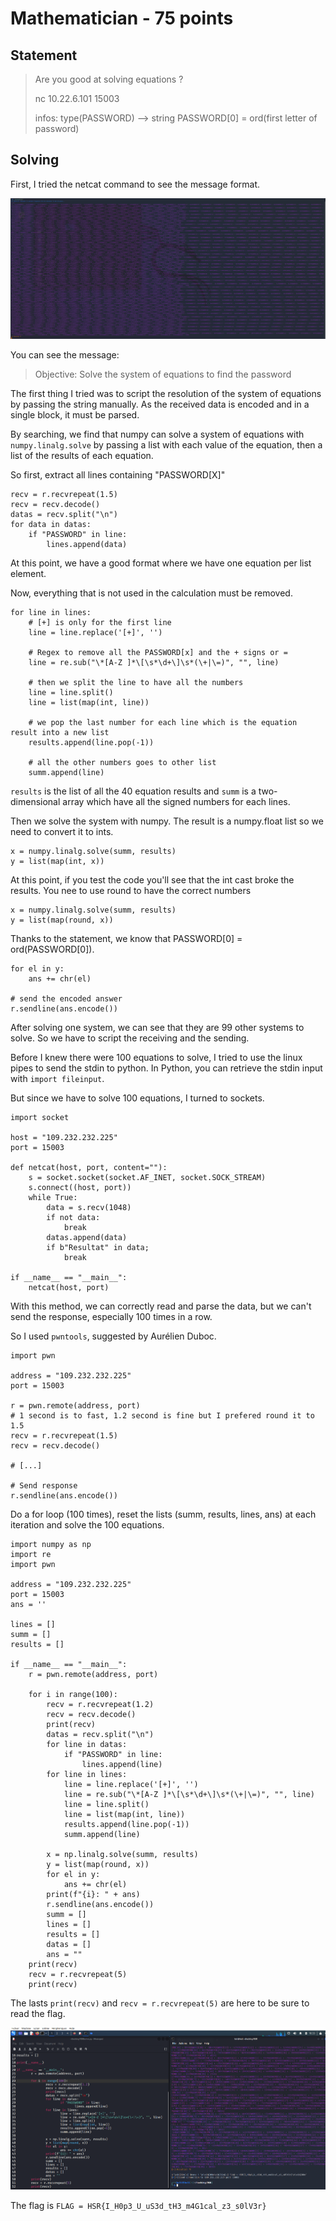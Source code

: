 # Mathematician - 75 points

## Statement

> Are you good at solving equations ?
>
> nc 10.22.6.101 15003
>
> infos: type(PASSWORD) --> string PASSWORD[0] = ord(first letter of password)


## Solving

First, I tried the netcat command to see the message format.

![netcat return](./medias/netcat.PNG)

You can see the message:
> Objective: Solve the system of equations to find the password

The first thing I tried was to script the resolution of the system of equations by passing the string manually. As the received data is encoded and in a single block, it must be parsed.

By searching, we find that numpy can solve a system of equations with `numpy.linalg.solve` by passing a list with each value of the equation, then a list of the results of each equation.

So first, extract all lines containing "PASSWORD[X]"

```PY
recv = r.recvrepeat(1.5)
recv = recv.decode()
datas = recv.split("\n")
for data in datas:
	if "PASSWORD" in line:
		lines.append(data)
```

At this point, we have a good format where we have one equation per list element.

Now, everything that is not used in the calculation must be removed.

```PY
for line in lines:
	# [+] is only for the first line
	line = line.replace('[+]', '')
	
	# Regex to remove all the PASSWORD[x] and the + signs or = 
	line = re.sub("\*[A-Z ]*\[\s*\d+\]\s*(\+|\=)", "", line)
	
	# then we split the line to have all the numbers
	line = line.split()
	line = list(map(int, line))
	
	# we pop the last number for each line which is the equation result into a new list
	results.append(line.pop(-1))
	
	# all the other numbers goes to other list
	summ.append(line)
```

`results` is the list of all the 40 equation results and `summ` is a two-dimensional array which have all the signed numbers for each lines.

Then we solve the system with numpy. The result is a numpy.float list so we need to convert it to ints.

```PY
x = numpy.linalg.solve(summ, results)
y = list(map(int, x))
```

At this point, if you test the code you'll see that the int cast broke the results. You nee to use round to have the correct numbers

```PY
x = numpy.linalg.solve(summ, results)
y = list(map(round, x))
```

Thanks to the statement, we know that PASSWORD[0] = ord(PASSWORD[0]).

```PY
for el in y:
	ans += chr(el)
	
# send the encoded answer
r.sendline(ans.encode())
```

After solving one system, we can see that they are 99 other systems to solve. So we have to script the receiving and the sending.

Before I knew there were 100 equations to solve, I tried to use the linux pipes to send the stdin to python. In Python, you can retrieve the stdin input with `import fileinput`.

But since we have to solve 100 equations, I turned to sockets.

```PY
import socket 

host = "109.232.232.225"
port = 15003

def netcat(host, port, content=""):
	s = socket.socket(socket.AF_INET, socket.SOCK_STREAM)
	s.connect((host, port))
	while True:
		data = s.recv(1048)
		if not data:
			break
		datas.append(data)
		if b"Resultat" in data;
			break
			
if __name__ == "__main__":
	netcat(host, port)
```

With this method, we can correctly read and parse the data, but we can't send the response, especially 100 times in a row.

So I used `pwntools`, suggested by Aurélien Duboc.

```PY
import pwn

address = "109.232.232.225"
port = 15003

r = pwn.remote(address, port)
# 1 second is to fast, 1.2 second is fine but I prefered round it to 1.5
recv = r.recvrepeat(1.5)
recv = recv.decode()

# [...]

# Send response
r.sendline(ans.encode())
```

Do a for loop (100 times), reset the lists (summ, results, lines, ans) at each iteration and solve the 100 equations. 

```PY
import numpy as np
import re
import pwn

address = "109.232.232.225"
port = 15003
ans = ''

lines = []
summ = []
results = []

if __name__ == "__main__":
	r = pwn.remote(address, port)
	
	for i in range(100):
		recv = r.recvrepeat(1.2)
		recv = recv.decode()
		print(recv)
		datas = recv.split("\n")
		for line in datas:
			if "PASSWORD" in line:
				lines.append(line)
		for line in lines:
			line = line.replace('[+]', '')
			line = re.sub("\*[A-Z ]*\[\s*\d+\]\s*(\+|\=)", "", line)
			line = line.split()
			line = list(map(int, line))
			results.append(line.pop(-1))
			summ.append(line)
		
		x = np.linalg.solve(summ, results)
		y = list(map(round, x))
		for el in y:
			ans += chr(el)
		print(f"{i}: " + ans)
		r.sendline(ans.encode())
		summ = []
		lines = []
		results = []
		datas = []
		ans = ""
	print(recv)
	recv = r.recvrepeat(5)
	print(recv)
```

The lasts `print(recv)` and `recv = r.recvrepeat(5)` are here to be sure to read the flag.

![flag](./medias/flag.PNG)

The flag is 
`FLAG = HSR{I_H0p3_U_uS3d_tH3_m4G1cal_z3_s0lV3r}`